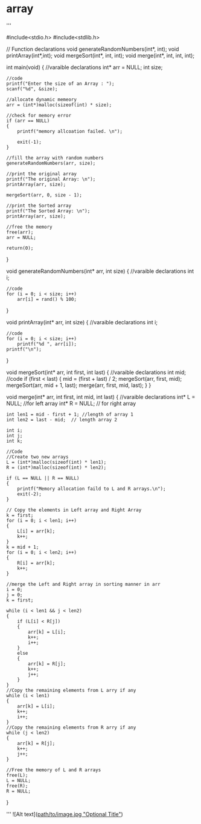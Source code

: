 # array

'''

#include<stdio.h>
#include<stdlib.h>

// Function declarations
void generateRandomNumbers(int*, int);
void printArray(int*,int);
void mergeSort(int*, int, int);
void merge(int*, int, int, int);

int main(void)
{
    //varaible declarations
    int* arr = NULL;
    int size;

    //code
    printf("Enter the size of an Array : ");
    scanf("%d", &size);

    //allocate dynamic memeory
    arr = (int*)malloc(sizeof(int) * size);

    //check for memory error
    if (arr == NULL)
    {
        printf("memory allcoation failed. \n");

        exit(-1);
    }

    //fill the array with random numbers
    generateRandomNumbers(arr, size);

    //print the original array
    printf("The original Array: \n");
    printArray(arr, size);

    mergeSort(arr, 0, size - 1);

    //print the Sorted array
    printf("The Sorted Array: \n");
    printArray(arr, size);

    //free the memory
    free(arr);
    arr = NULL;

    return(0);
}

void generateRandomNumbers(int* arr, int size)
{
    //varaible declarations
    int i;

    //code
    for (i = 0; i < size; i++)
        arr[i] = rand() % 100;
}

void printArray(int* arr, int size)
{
    //varaible declarations
    int i;

    //code
    for (i = 0; i < size; i++)
        printf("%d ", arr[i]);
    printf("\n");
}

void mergeSort(int* arr, int first, int last)
{
    //varaible declarations
    int mid;
    //code
    if (first < last)
    {
        mid = (first + last) / 2;
        mergeSort(arr, first, mid);
        mergeSort(arr, mid + 1, last);
        merge(arr, first, mid, last);
    }
}

void merge(int* arr, int first, int mid, int last)
{
    //varaible declarations
    int* L = NULL; //for left array
    int* R = NULL; // for right array

    int len1 = mid - first + 1; //length of array 1
    int len2 = last - mid;  // length array 2

    int i;
    int j;
    int k;

    //Code
    //Create two new arrays
    L = (int*)malloc(sizeof(int) * len1);
    R = (int*)malloc(sizeof(int) * len2);

    if (L == NULL || R == NULL)
    {
        printf("Memory allocation faild to L and R arrays.\n");
        exit(-2);
    }

    // Copy the elements in Left array and Right Array
    k = first;
    for (i = 0; i < len1; i++)
    {
        L[i] = arr[k];
        k++;
    }
    k = mid + 1;
    for (i = 0; i < len2; i++)
    {
        R[i] = arr[k];
        k++;
    }

    //merge the Left and Right array in sorting manner in arr 
    i = 0;
    j = 0;
    k = first;

    while (i < len1 && j < len2)
    {
        if (L[i] < R[j])
        {
            arr[k] = L[i];
            k++;
            i++;
        }
        else
        {
            arr[k] = R[j];
            k++;
            j++;
        }
    }
    //Copy the remaining elements from L arry if any
    while (i < len1)
    {
        arr[k] = L[i];
        k++;
        i++;
    }
    //Copy the remaining elements from R arry if any
    while (j < len2)
    {
        arr[k] = R[j];
        k++;
        j++;
    }

    //Free the memory of L and R arrays
    free(L);
    L = NULL;
    free(R);
    R = NULL;
}

'''
![Alt text]([path/to/image.jpg "Optional Title"](https://github.com/vijay1234nkanade-boop/array/blob/main/b93ad998-aef7-466a-82ae-02d42549b277.png))
